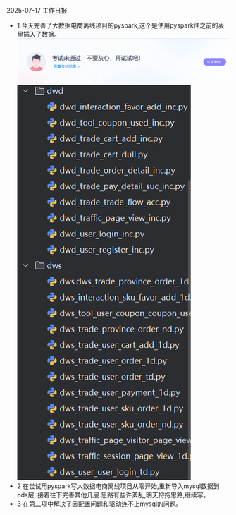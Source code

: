 2025-07-17 工作日报
* 1 今天完善了大数据电商离线项目的pyspark,这个是使用pyspark往之前的表里插入了数据。
    ![img.png](imgs/img.png)
    ![img_1.png](imgs/img_1.png)
* 2 在尝试用pyspark写大数据电商离线项目从零开始,重新导入mysql数据到ods层,
    接着往下完善其他几层.思路有些许紊乱,明天捋捋思路,继续写。
* 3 在第二项中解决了因配置问题和驱动连不上mysql的问题。